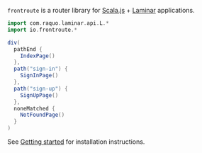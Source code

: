 `frontroute` is a router library for [Scala.js](https://www.scala-js.org/) + [Laminar](https://laminar.dev/) applications.

```scala
import com.raquo.laminar.api.L.*
import io.frontroute.*

div(
  pathEnd {
    IndexPage()
  },
  path("sign-in") {
    SignInPage()
  },
  path("sign-up") {
    SignUpPage()
  },
  noneMatched {
    NotFoundPage()
  }
)
```

See [Getting started](/examples) for installation instructions.